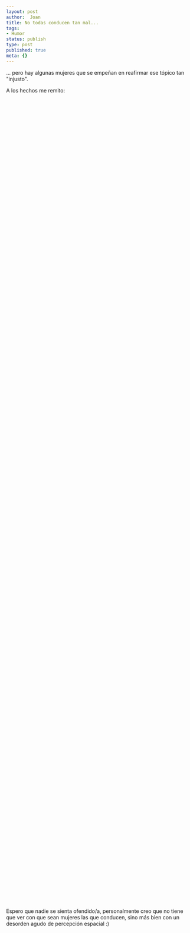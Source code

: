 ```yaml
---
layout: post
author:  Joan
title: No todas conducen tan mal...
tags:
- Humor
status: publish
type: post
published: true
meta: {}
---
```

... pero hay algunas mujeres que se empeñan en reafirmar ese tópico tan "injusto".

A los hechos me remito:

<object width="425" height="350"><param name="movie" value="http://www.youtube.com/v/7RMLt28n0-M"></param><embed src="http://www.youtube.com/v/7RMLt28n0-M" type="application/x-shockwave-flash" width="425" height="350"></embed></object>

<object width="425" height="350"><param name="movie" value="http://www.youtube.com/v/KNIUfFqujS0"></param><embed src="http://www.youtube.com/v/KNIUfFqujS0" type="application/x-shockwave-flash" width="425" height="350"></embed></object>

<object width="425" height="350"><param name="movie" value="http://www.youtube.com/v/pMfGY9cqTCI"></param><embed src="http://www.youtube.com/v/pMfGY9cqTCI" type="application/x-shockwave-flash" width="425" height="350"></embed></object>

<object width="425" height="350"><param name="movie" value="http://www.youtube.com/v/eVflWxVttzU"></param><embed src="http://www.youtube.com/v/eVflWxVttzU" type="application/x-shockwave-flash" width="425" height="350"></embed></object>

<object width="425" height="350"><param name="movie" value="http://www.youtube.com/v/Rm1D8T6nzXM"></param><embed src="http://www.youtube.com/v/Rm1D8T6nzXM" type="application/x-shockwave-flash" width="425" height="350"></embed></object>

<object width="425" height="350"><param name="movie" value="http://www.youtube.com/v/ZhNS1xGLAKc&NR"></param><embed src="http://www.youtube.com/v/ZhNS1xGLAKc&NR" type="application/x-shockwave-flash" width="425" height="350"></embed></object>

Espero que nadie se sienta ofendido/a, personalmente creo que no tiene que ver con que sean mujeres las que conducen, sino más bien con un desorden agudo de percepción espacial :)
